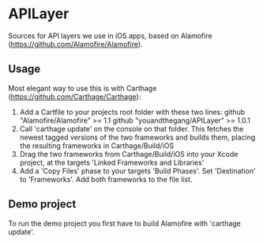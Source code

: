 # APILayer
Sources for API layers we use in iOS apps, based on Alamofire (https://github.com/Alamofire/Alamofire).

## Usage 

Most elegant way to use this is with Carthage (https://github.com/Carthage/Carthage): 

1. Add a Cartfile to your projects root folder with these two lines:
    github "Alamofire/Alamofire" >= 1.1
    github "youandthegang/APILayer" >= 1.0.1
2. Call 'carthage update' on the console on that folder. This fetches the newest tagged versions of the two frameworks and builds them, placing the resulting frameworks in Carthage/Build/iOS
3. Drag the two frameworks from Carthage/Build/iOS into your Xcode project, at the targets 'Linked Frameworks and Libraries'
4. Add a 'Copy Files' phase to your targets 'Build Phases'. Set 'Destination' to 'Frameworks'. Add both frameworks to the file list.

## Demo project

To run the demo project you first have to build Alamofire with 'carthage update'. 




